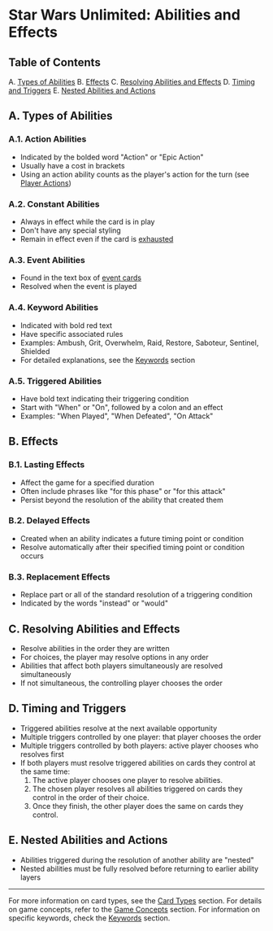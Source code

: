 # Star Wars Unlimited: Abilities and Effects

## Table of Contents
A. [Types of Abilities](#a-types-of-abilities)
B. [Effects](#b-effects)
C. [Resolving Abilities and Effects](#c-resolving-abilities-and-effects)
D. [Timing and Triggers](#d-timing-and-triggers)
E. [Nested Abilities and Actions](#e-nested-abilities-and-actions)

## A. Types of Abilities

### A.1. Action Abilities
- Indicated by the bolded word "Action" or "Epic Action"
- Usually have a cost in brackets
- Using an action ability counts as the player's action for the turn (see [Player Actions](player-actions.md))

### A.2. Constant Abilities
- Always in effect while the card is in play
- Don't have any special styling
- Remain in effect even if the card is [exhausted](game-concepts.md#5-ready-and-exhausted)

### A.3. Event Abilities
- Found in the text box of [event cards](card-types.md#2-event)
- Resolved when the event is played

### A.4. Keyword Abilities
- Indicated with bold red text
- Have specific associated rules
- Examples: Ambush, Grit, Overwhelm, Raid, Restore, Saboteur, Sentinel, Shielded
- For detailed explanations, see the [Keywords](keywords.md) section

### A.5. Triggered Abilities
- Have bold text indicating their triggering condition
- Start with "When" or "On", followed by a colon and an effect
- Examples: "When Played", "When Defeated", "On Attack"

## B. Effects

### B.1. Lasting Effects
- Affect the game for a specified duration
- Often include phrases like "for this phase" or "for this attack"
- Persist beyond the resolution of the ability that created them

### B.2. Delayed Effects
- Created when an ability indicates a future timing point or condition
- Resolve automatically after their specified timing point or condition occurs

### B.3. Replacement Effects
- Replace part or all of the standard resolution of a triggering condition
- Indicated by the words "instead" or "would"

## C. Resolving Abilities and Effects
- Resolve abilities in the order they are written
- For choices, the player may resolve options in any order
- Abilities that affect both players simultaneously are resolved simultaneously
- If not simultaneous, the controlling player chooses the order

## D. Timing and Triggers
- Triggered abilities resolve at the next available opportunity
- Multiple triggers controlled by one player: that player chooses the order
- Multiple triggers controlled by both players: active player chooses who resolves first
- If both players must resolve triggered abilities on cards they control at the same time:
  1. The active player chooses one player to resolve abilities.
  2. The chosen player resolves all abilities triggered on cards they control in the order of their choice.
  3. Once they finish, the other player does the same on cards they control.

## E. Nested Abilities and Actions
- Abilities triggered during the resolution of another ability are "nested"
- Nested abilities must be fully resolved before returning to earlier ability layers

---

For more information on card types, see the [Card Types](card-types.md) section.
For details on game concepts, refer to the [Game Concepts](game-concepts.md) section.
For information on specific keywords, check the [Keywords](keywords.md) section.